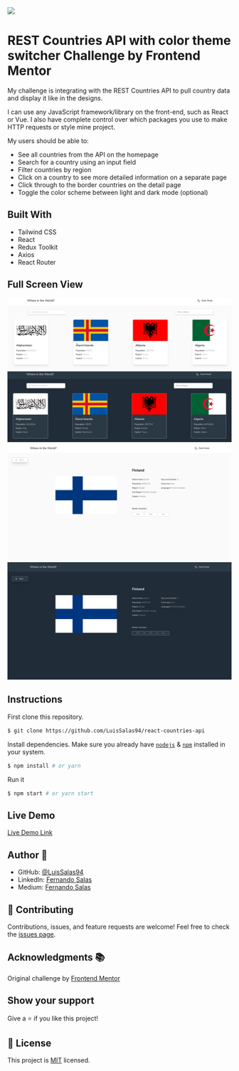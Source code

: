 ![](https://img.shields.io/badge/Microverse-blueviolet)

# REST Countries API with color theme switcher Challenge by Frontend Mentor
My challenge is integrating with the REST Countries API to pull country data and display it like in the designs.

I can use any JavaScript framework/library on the front-end, such as React or Vue. I also have complete control over which packages you use to make HTTP requests or style mine project.

My users should be able to:

  - See all countries from the API on the homepage
  - Search for a country using an input field
  - Filter countries by region
  - Click on a country to see more detailed information on a separate page
  - Click through to the border countries on the detail page
  - Toggle the color scheme between light and dark mode (optional)
    
## Built With

- Tailwind CSS
- React
- Redux Toolkit
- Axios
- React Router

## Full Screen View
<img src="./src/demo1.png" alt="Demo View" />
<img src="./src/demo2.png" alt="Demo View" />
<img src="./src/demo4.png" alt="Demo View" />
<img src="./src/demo3.png" alt="Demo View" />

## Instructions

First clone this repository.
```bash
$ git clone https://github.com/LuisSalas94/react-countries-api
```

Install dependencies. Make sure you already have [`nodejs`](https://nodejs.org/en/) & [`npm`](https://www.npmjs.com/) installed in your system.
```bash
$ npm install # or yarn
```

Run it
```bash
$ npm start # or yarn start
```

## Live Demo

[Live Demo Link](https://react-countries-api-fernando.netlify.app/)


## Author 👤

- GitHub: [@LuisSalas94](https://github.com/LuisSalas94)
- LinkedIn: [Fernando Salas](https://www.linkedin.com/in/luisfernandosalasgave/)
- Medium: [Fernando Salas](https://medium.com/@luisfernandosalasg)

## 🤝 Contributing

Contributions, issues, and feature requests are welcome!
Feel free to check the [issues page](../../issues/).

## Acknowledgments 📚 
Original challenge by [Frontend Mentor](https://www.frontendmentor.io/challenges/rest-countries-api-with-color-theme-switcher-5cacc469fec04111f7b848ca)

## Show your support

Give a ⭐️ if you like this project!

## 📝 License

This project is [MIT](./MIT.md) licensed.